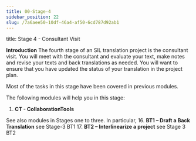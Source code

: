 ```yaml
---
title: 00-Stage-4
sidebar_position: 22
slug: /7a6aee50-10df-46a4-af50-6cd787d92ab1
---
```




title: Stage 4 - Consultant Visit


**Introduction**
The fourth stage of an SIL translation project is the consultant visit. You will meet with the consultant and evaluate your text, make notes and revise your texts and back translations as needed. You will want to ensure that you have updated the status of your translation in the project plan.


Most of the tasks in this stage have been covered in previous modules.


The following modules will help you in this stage:

1. **CT - CollaborationTools**

See also modules in Stages one to three. In particular,
16. **BT1 – Draft a Back Translation** see Stage-3 BT1
17. **BT2 – Interlinearize a project** see Stage 3 BT2

